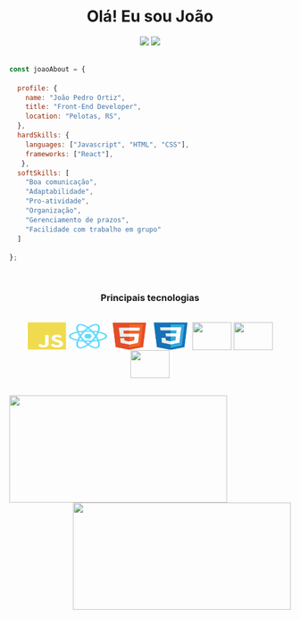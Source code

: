 <h1 align="center">
  Olá! Eu sou João
</h1>
  
<div align="center"> 
 <a href = "mailto:joaopedroortiz11@gmail.com"><img src="https://img.shields.io/badge/-Gmail-%23333?style=for-the-badge&logo=gmail&logoColor=white" target="_blank"></a>
 <a href="https://www.linkedin.com/in/jo%C3%A3o-pedro-ortiz-694130211/" target="_blank"><img src="https://img.shields.io/badge/-LinkedIn-%230077B5?style=for-the-badge&logo=linkedin&logoColor=white" target="_blank"></a> 

</div>

  <br/>

  
```javascript
const joaoAbout = {

  profile: {
    name: "João Pedro Ortiz",
    title: "Front-End Developer",
    location: "Pelotas, RS",
  },
  hardSkills: {
    languages: ["Javascript", "HTML", "CSS"],
    frameworks: ["React"],
   },
  softSkills: [
    "Boa comunicação",
    "Adaptabilidade",
    "Pro-atividade",
    "Organização",
    "Gerenciamento de prazos",
    "Facilidade com trabalho em grupo"
  ]
  
};
```
 <br/>
  
 <h3 align="center">
  Principais tecnologias
  </h3>
    <br/>
  <div style="display: inline_block" align="center">
  <img align="center" alt="Js" height="50" width="70" src="https://raw.githubusercontent.com/devicons/devicon/master/icons/javascript/javascript-plain.svg">
  <img align="center" alt="React" height="50" width="70" src="https://raw.githubusercontent.com/devicons/devicon/master/icons/react/react-original.svg">
  <img align="center" alt="HTML" height="50" width="70" src="https://raw.githubusercontent.com/devicons/devicon/master/icons/html5/html5-original.svg">
  <img align="center" alt="CSS" height="50" width="70" src="https://raw.githubusercontent.com/devicons/devicon/master/icons/css3/css3-original.svg">
  <img align="center" height="50" width="70"src="https://cdn.jsdelivr.net/gh/devicons/devicon/icons/git/git-plain.svg" />
  <img align="center" height="50" width="70"src="https://cdn.jsdelivr.net/gh/devicons/devicon/icons/github/github-original-wordmark.svg" />
  <img  align="center" height="50" width="70" src="https://cdn.jsdelivr.net/gh/devicons/devicon/icons/materialui/materialui-original.svg" />
</div>
 <br/>
 
   <div align="center" style={ display: "flex"}>
  <p align="left"  >
    <a href="https://github.com/danilloubr"><img align="left" src="https://github-readme-stats.vercel.app/api?username=joaopedroortiz&show_icons=true&theme=dracula&include_all_commits=true&count_private=true" height="192px" width="390px" padding="0px"/></a>
	</p>
	<p  align="right" >
	  <img align="right"  src="https://github-readme-stats.vercel.app/api/top-langs/?username=joaopedroortiz&layout=compact&langs_count=7&theme=dracula"  height="192px" width="390px" padding="0px" />
	</p>
  <br/>
  
  </div>
  </p>
 

